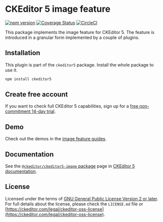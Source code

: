 CKEditor&nbsp;5 image feature
========================================

[![npm version](https://badge.fury.io/js/%40ckeditor%2Fckeditor5-image.svg)](https://www.npmjs.com/package/@ckeditor/ckeditor5-image)
[![Coverage Status](https://coveralls.io/repos/github/ckeditor/ckeditor5/badge.svg?branch=master)](https://coveralls.io/github/ckeditor/ckeditor5?branch=master)
[![CircleCI](https://circleci.com/gh/ckeditor/ckeditor5.svg?style=shield)](https://app.circleci.com/pipelines/github/ckeditor/ckeditor5?branch=master)

This package implements the image feature for CKEditor&nbsp;5. The feature is introduced in a granular form implemented by a couple of plugins.

## Installation

This plugin is part of the `ckeditor5` package. Install the whole package to use it.

```bash
npm install ckeditor5
```

## Create free account

If you want to check full CKEditor&nbsp;5 capabilities, sign up for a [free non-commitment 14-day trial](https://portal.ckeditor.com/signup).

## Demo

Check out the demos in the [image feature guides](https://ckeditor.com/docs/ckeditor5/latest/features/images/images-overview.html#demo).

## Documentation

See the [`@ckeditor/ckeditor5-image` package](https://ckeditor.com/docs/ckeditor5/latest/api/image.html) page in [CKEditor&nbsp;5 documentation](https://ckeditor.com/docs/ckeditor5/latest/).

## License

Licensed under the terms of [GNU General Public License Version 2 or later](http://www.gnu.org/licenses/gpl.html). For full details about the license, please check the `LICENSE.md` file or [https://ckeditor.com/legal/ckeditor-oss-license](https://ckeditor.com/legal/ckeditor-oss-license).
